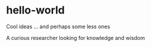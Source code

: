 # hello-world
Cool ideas
... and perhaps some less ones

A curious researcher looking for knowledge and wisdom
